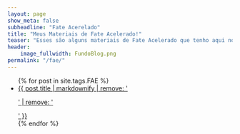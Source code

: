 ```yaml
---
layout: page
show_meta: false
subheadline: "Fate Acerelado"
title: "Meus Materiais de Fate Acelerado!"
teaser: "Esses são alguns materiais de Fate Acelerado que tenho aqui nos meus cacarecos. Fique a vontade para se Servir"
header:
    image_fullwidth: FundoBlog.png
permalink: "/fae/"
---
```

<ul>
    {% for post in site.tags.FAE %}
    <li><a href="{{ site.url }}{{ post.url }}">{{ post.title | markdownify | remove: '<p>' | remove: '</p>' }}</a></li>
    {% endfor %}
</ul>
